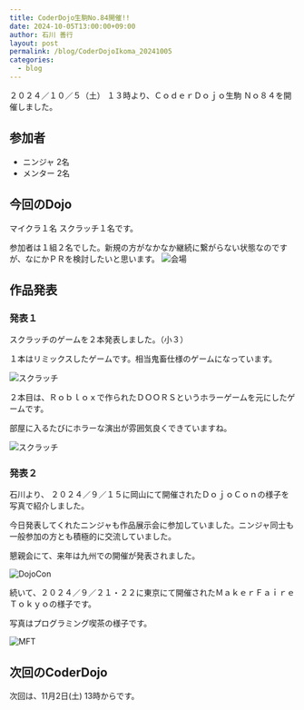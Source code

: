 ```yaml
---
title: CoderDojo生駒No.84開催!!
date: 2024-10-05T13:00:00+09:00
author: 石川 善行
layout: post
permalink: /blog/CoderDojoIkoma_20241005
categories:
  - blog
---
```

２０２４／１０／５（土） １３時より、ＣｏｄｅｒＤｏｊｏ生駒 Ｎｏ８４を開催しました。

## 参加者

- ニンジャ 2名
- メンター 2名

## 今回のDojo

マイクラ１名
スクラッチ１名です。

参加者は１組２名でした。新規の方がなかなか継続に繋がらない状態なのですが、なにかＰＲを検討したいと思います。
![会場](/assets/images/2024/10/1005_0.jpg)

## 作品発表
### 発表１
スクラッチのゲームを２本発表しました。（小３）

１本はリミックスしたゲームです。相当鬼畜仕様のゲームになっています。

![スクラッチ](/assets/images/2024/10/1005_1.jpg)

２本目は、Ｒｏｂｌｏｘで作られたＤＯＯＲＳというホラーゲームを元にしたゲームです。

部屋に入るたびにホラーな演出が雰囲気良くできていますね。

![スクラッチ](/assets/images/2024/10/1005_2.jpg)

### 発表２
石川より、
２０２４／９／１５に岡山にて開催されたＤｏｊｏＣｏｎの様子を写真で紹介しました。

今日発表してくれたニンジャも作品展示会に参加していました。ニンジャ同士も一般参加の方とも積極的に交流していました。

懇親会にて、来年は九州での開催が発表されました。

![DojoCon](/assets/images/2024/10/1005_3.jpg)

続いて、２０２４／９／２１・２２に東京にて開催されたＭａｋｅｒＦａｉｒｅＴｏｋｙｏの様子です。

写真はプログラミング喫茶の様子です。

![MFT](/assets/images/2024/10/1005_4.jpg)

## 次回のCoderDojo
次回は、11月2日(土) 13時からです。
